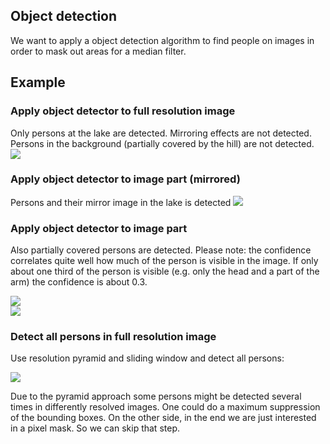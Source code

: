 ## Object detection

We want to apply a object detection algorithm to find people on images in order to mask out areas for a median filter.

## Example

### Apply object detector to full resolution image

Only persons at the lake are detected. Mirroring effects are not detected. Persons in the background (partially covered by the hill) are not detected.
<img src=https://tawiesn.de/leica/zermatt_persons4.png>

### Apply object detector to image part (mirrored)

Persons and their mirror image in the lake is detected
<img src=https://tawiesn.de/leica/zermatt_persons0.png>

### Apply object detector to image part

Also partially covered persons are detected. Please note: the confidence correlates quite well how much of the person is visible in the image. If only about one third of the person is visible (e.g. only the head and a part of the arm) the confidence is about 0.3.

<img src=https://tawiesn.de/leica/zermatt_persons1.png><br>
<img src=https://tawiesn.de/leica/zermatt_persons2.png>

### Detect all persons in full resolution image

Use resolution pyramid and sliding window and detect all persons:

<img src=https://tawiesn.de/leica/zermatt_persons5.jpg>

Due to the pyramid approach some persons might be detected several times in differently resolved images. One could do a maximum suppression of the bounding boxes. On the other side, in the end we are just interested in a pixel mask. So we can skip that step.